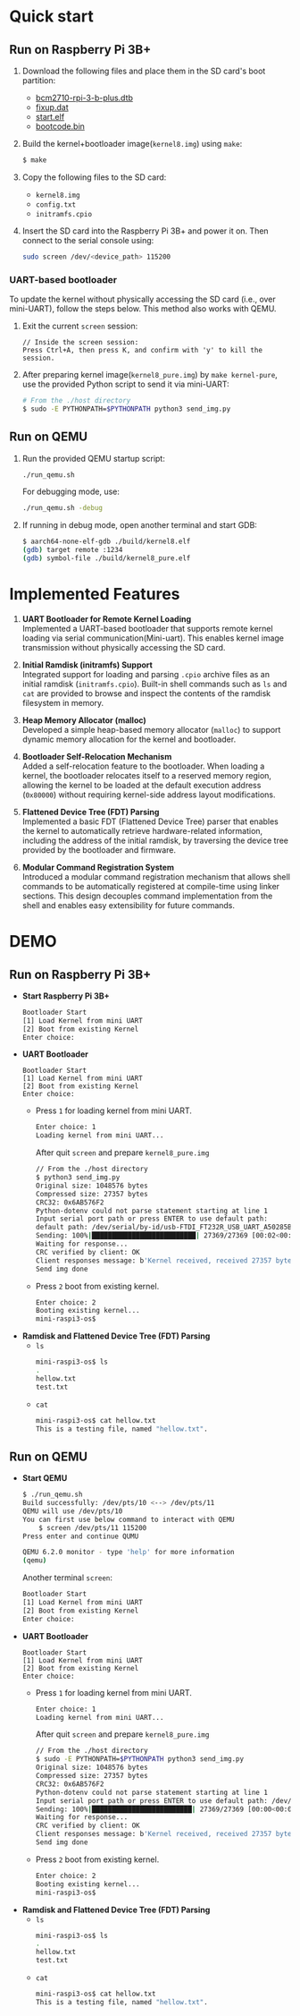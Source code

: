 # Quick start
## Run on Raspberry Pi 3B+
1. Download the following files and place them in the SD card's boot partition:
    - [bcm2710-rpi-3-b-plus.dtb](https://github.com/raspberrypi/firmware/raw/master/boot/bcm2710-rpi-3-b-plus.dtb)
    - [fixup.dat](https://github.com/raspberrypi/firmware/blob/master/boot/fixup.dat)
    - [start.elf](https://github.com/raspberrypi/firmware/blob/master/boot/start.elf)
    - [bootcode.bin](https://github.com/raspberrypi/firmware/blob/master/boot/bootcode.bin)
2. Build the kernel+bootloader image(`kernel8.img`) using `make`:
    ```bash
    $ make
    ```
3. Copy the following files to the SD card:
    - `kernel8.img`
    - `config.txt`
    - `initramfs.cpio`

4. Insert the SD card into the Raspberry Pi 3B+ and power it on. Then connect to the serial console using:
    ```bash
    sudo screen /dev/<device_path> 115200
    ```

### UART-based bootloader
To update the kernel without physically accessing the SD card (i.e., over mini-UART), follow the steps below. This method also works with QEMU.

1. Exit the current `screen` session:
    ```screen
    // Inside the screen session:
    Press Ctrl+A, then press K, and confirm with 'y' to kill the session.
    ```
2. After preparing kernel image(`kernel8_pure.img`) by `make kernel-pure`, use the provided Python script to send it via mini-UART:
    ```bash
    # From the ./host directory
    $ sudo -E PYTHONPATH=$PYTHONPATH python3 send_img.py
    ```

## Run on QEMU
1. Run the provided QEMU startup script:
    ```bash
    ./run_qemu.sh
    ```
    For debugging mode, use:
    ```bash
    ./run_qemu.sh -debug
    ```
2. If running in debug mode, open another terminal and start GDB:
    ```bash
    $ aarch64-none-elf-gdb ./build/kernel8.elf
    (gdb) target remote :1234
    (gdb) symbol-file ./build/kernel8_pure.elf
    ```

# Implemented Features

1. **UART Bootloader for Remote Kernel Loading**  
Implemented a UART-based bootloader that supports remote kernel loading via serial communication(Mini-uart). This enables kernel image transmission without physically accessing the SD card.

2. **Initial Ramdisk (initramfs) Support**  
Integrated support for loading and parsing `.cpio` archive files as an initial ramdisk (`initramfs.cpio`). Built-in shell commands such as `ls` and `cat` are provided to browse and inspect the contents of the ramdisk filesystem in memory.

3. **Heap Memory Allocator (malloc)**  
Developed a simple heap-based memory allocator (`malloc`) to support dynamic memory allocation for the kernel and bootloader.

4. **Bootloader Self-Relocation Mechanism**  
Added a self-relocation feature to the bootloader. When loading a kernel, the bootloader relocates itself to a reserved memory region, allowing the kernel to be loaded at the default execution address (`0x80000`) without requiring kernel-side address layout modifications.

5. **Flattened Device Tree (FDT) Parsing**  
Implemented a basic FDT (Flattened Device Tree) parser that enables the kernel to automatically retrieve hardware-related information, including the address of the initial ramdisk, by traversing the device tree provided by the bootloader and firmware.

6. **Modular Command Registration System**  
Introduced a modular command registration mechanism that allows shell commands to be automatically registered at compile-time using linker sections. This design decouples command implementation from the shell and enables easy extensibility for future commands.

# DEMO
## Run on Raspberry Pi 3B+
- **Start Raspberry Pi 3B+**
    ```bash
    Bootloader Start
    [1] Load Kernel from mini UART
    [2] Boot from existing Kernel
    Enter choice: 
    ```
- **UART Bootloader**
    ```
    Bootloader Start
    [1] Load Kernel from mini UART
    [2] Boot from existing Kernel
    Enter choice: 
    ```
    - Press `1` for loading kernel from mini UART.
        ```bash
        Enter choice: 1
        Loading kernel from mini UART...
        ```
        After quit `screen` and prepare `kernel8_pure.img`
        ```bash
        // From the ./host directory
        $ python3 send_img.py 
        Original size: 1048576 bytes
        Compressed size: 27357 bytes
        CRC32: 0x6AB576F2
        Python-dotenv could not parse statement starting at line 1
        Input serial port path or press ENTER to use default path: 
        default path: /dev/serial/by-id/usb-FTDI_FT232R_USB_UART_A50285BI-if00-port0
        Sending: 100%|██████████████████████████| 27369/27369 [00:02<00:00, 11619.58B/s]
        Waiting for response...
        CRC verified by client: OK
        Client responses message: b'Kernel received, received 27357 bytes, decompressed size 1048576\r\n'
        Send img done
        ```
    - Press `2` boot from existing kernel.
        ```bash
        Enter choice: 2
        Booting existing kernel...
        mini-raspi3-os$ 
        ```
- **Ramdisk and Flattened Device Tree (FDT) Parsing**
    - `ls`
        ```bash
        mini-raspi3-os$ ls
        .
        hellow.txt
        test.txt
        ```
    - `cat`
        ```bash
        mini-raspi3-os$ cat hellow.txt
        This is a testing file, named "hellow.txt".
        ```


## Run on QEMU
- **Start QEMU**
    ```bash
    $ ./run_qemu.sh 
    Build successfully: /dev/pts/10 <--> /dev/pts/11
    QEMU will use /dev/pts/10
    You can first use below command to interact with QEMU
        $ screen /dev/pts/11 115200
    Press enter and continue QUMU

    QEMU 6.2.0 monitor - type 'help' for more information
    (qemu) 
    ```
    Another terminal `screen`:
    ```bash
    Bootloader Start
    [1] Load Kernel from mini UART
    [2] Boot from existing Kernel
    Enter choice: 
    ```
- **UART Bootloader**
    ```
    Bootloader Start
    [1] Load Kernel from mini UART
    [2] Boot from existing Kernel
    Enter choice: 
    ```
    - Press `1` for loading kernel from mini UART.
        ```bash
        Enter choice: 1
        Loading kernel from mini UART...
        ```
        After quit `screen` and prepare `kernel8_pure.img`
        ```bash
        // From the ./host directory
        $ sudo -E PYTHONPATH=$PYTHONPATH python3 send_img.py
        Original size: 1048576 bytes
        Compressed size: 27357 bytes
        CRC32: 0x6AB576F2
        Python-dotenv could not parse statement starting at line 1
        Input serial port path or press ENTER to use default path: /dev/pts/11
        Sending: 100%|█████████████████████████| 27369/27369 [00:00<00:00, 156266.38B/s]
        Waiting for response...
        CRC verified by client: OK
        Client responses message: b'Kernel received, received 27357 bytes, decompressed size 1048576\r\n'
        Send img done
        ```
    - Press `2` boot from existing kernel.
        ```bash
        Enter choice: 2
        Booting existing kernel...
        mini-raspi3-os$ 
        ```
- **Ramdisk and Flattened Device Tree (FDT) Parsing**
    - `ls`
        ```bash
        mini-raspi3-os$ ls
        .
        hellow.txt
        test.txt
        ```
    - `cat`
        ```bash
        mini-raspi3-os$ cat hellow.txt
        This is a testing file, named "hellow.txt".
        ```